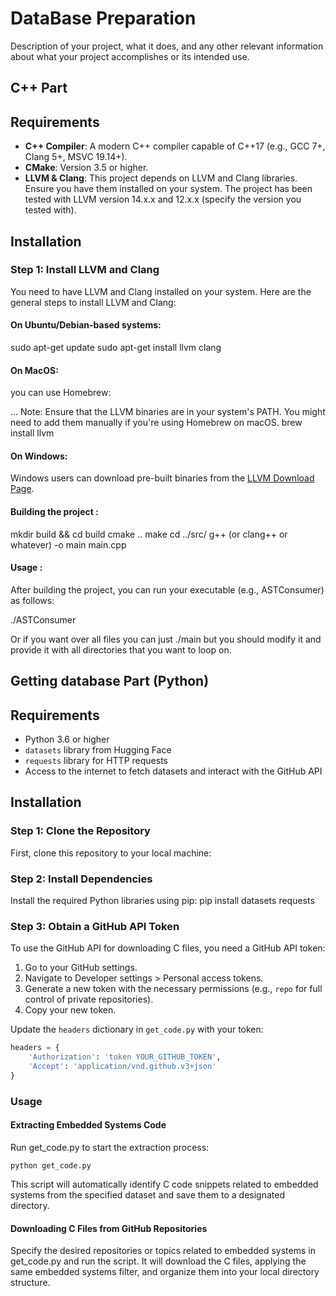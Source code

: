 # DataBase Preparation

Description of your project, what it does, and any other relevant information about what your project accomplishes or its intended use.

## C++ Part
## Requirements

- **C++ Compiler**: A modern C++ compiler capable of C++17 (e.g., GCC 7+, Clang 5+, MSVC 19.14+).
- **CMake**: Version 3.5 or higher.
- **LLVM & Clang**: This project depends on LLVM and Clang libraries. Ensure you have them installed on your system. The project has been tested with LLVM version 14.x.x and 12.x.x (specify the version you tested with).

## Installation

### Step 1: Install LLVM and Clang

You need to have LLVM and Clang installed on your system. Here are the general steps to install LLVM and Clang:

#### On Ubuntu/Debian-based systems:

sudo apt-get update
sudo apt-get install llvm clang


#### On MacOS:
you can use Homebrew:

... Note: Ensure that the LLVM binaries are in your system's PATH. You might need to add them manually if you're using Homebrew on macOS.
brew install llvm


#### On Windows:
Windows users can download pre-built binaries from the [LLVM Download Page](https://releases.llvm.org/download.html).


#### Building the project :

mkdir build && cd build
cmake ..
make 
cd ../src/
g++ (or clang++ or whatever) -o main main.cpp

#### Usage : 

After building the project, you can run your executable (e.g., ASTConsumer) as follows:

./ASTConsumer <input-file>

Or if you want over all files you can just ./main but you should modify it and provide it with all directories that you want to loop on.

## Getting database Part (Python)
## Requirements

- Python 3.6 or higher
- `datasets` library from Hugging Face
- `requests` library for HTTP requests
- Access to the internet to fetch datasets and interact with the GitHub API

## Installation

### Step 1: Clone the Repository

First, clone this repository to your local machine:

### Step 2: Install Dependencies

Install the required Python libraries using pip:
pip install datasets requests

### Step 3: Obtain a GitHub API Token

To use the GitHub API for downloading C files, you need a GitHub API token:

1. Go to your GitHub settings.
2. Navigate to Developer settings > Personal access tokens.
3. Generate a new token with the necessary permissions (e.g., `repo` for full control of private repositories).
4. Copy your new token.

Update the `headers` dictionary in `get_code.py` with your token:

```python
headers = {
    'Authorization': 'token YOUR_GITHUB_TOKEN',
    'Accept': 'application/vnd.github.v3+json'
}
```

### Usage

#### Extracting Embedded Systems Code
Run get_code.py to start the extraction process:
```
python get_code.py
```

This script will automatically identify C code snippets related to embedded systems from the specified dataset and save them to a designated directory.

#### Downloading C Files from GitHub Repositories
Specify the desired repositories or topics related to embedded systems in get_code.py and run the script. It will download the C files, applying the same embedded systems filter, and organize them into your local directory structure.